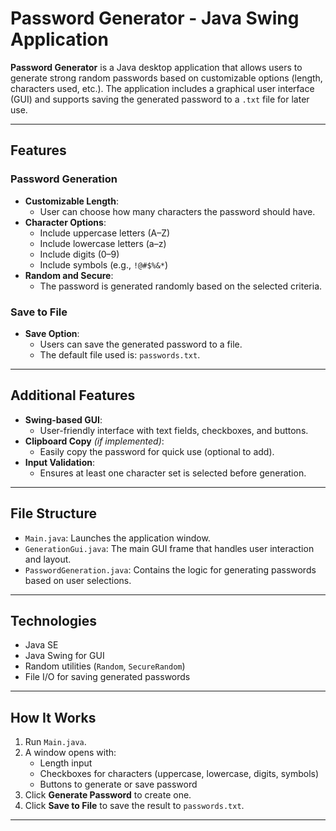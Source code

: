 # Password Generator - Java Swing Application

**Password Generator** is a Java desktop application that allows users to generate strong random passwords based on customizable options (length, characters used, etc.). The application includes a graphical user interface (GUI) and supports saving the generated password to a `.txt` file for later use.

---

##  Features

###  Password Generation
- **Customizable Length**:
  - User can choose how many characters the password should have.
- **Character Options**:
  - Include uppercase letters (A–Z)
  - Include lowercase letters (a–z)
  - Include digits (0–9)
  - Include symbols (e.g., `!@#$%&*`)
- **Random and Secure**:
  - The password is generated randomly based on the selected criteria.

###  Save to File
- **Save Option**:
  - Users can save the generated password to a file.
  - The default file used is: `passwords.txt`.

---

##  Additional Features

- **Swing-based GUI**:
  - User-friendly interface with text fields, checkboxes, and buttons.
- **Clipboard Copy** *(if implemented)*:
  - Easily copy the password for quick use (optional to add).
- **Input Validation**:
  - Ensures at least one character set is selected before generation.

---

##  File Structure

- `Main.java`: Launches the application window.
- `GenerationGui.java`: The main GUI frame that handles user interaction and layout.
- `PasswordGeneration.java`: Contains the logic for generating passwords based on user selections.

---

##  Technologies

- Java SE
- Java Swing for GUI
- Random utilities (`Random`, `SecureRandom`)
- File I/O for saving generated passwords

---

##  How It Works

1. Run `Main.java`.
2. A window opens with:
   - Length input
   - Checkboxes for characters (uppercase, lowercase, digits, symbols)
   - Buttons to generate or save password
3. Click **Generate Password** to create one.
4. Click **Save to File** to save the result to `passwords.txt`.

---

